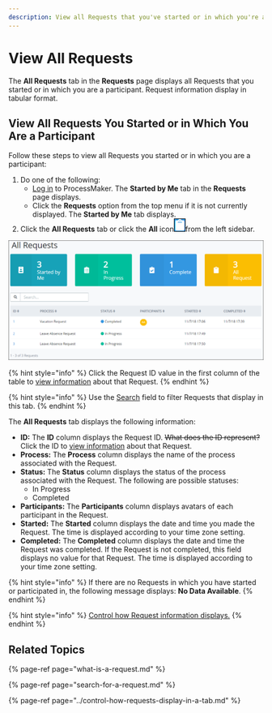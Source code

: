 ```yaml
---
description: View all Requests that you've started or in which you're a participant.
---
```


# View All Requests

The **All Requests** tab in the **Requests** page displays all Requests that you started or in which you are a participant. Request information display in tabular format.

## View All Requests You Started or in Which You Are a Participant

Follow these steps to view all Requests you started or in which you are a participant:

1. Do one of the following:
   * [Log in](../log-in.md#log-in) to ProcessMaker. The **Started by Me** tab in the **Requests** page displays.
   * Click the **Requests** option from the top menu if it is not currently displayed. The **Started by Me** tab displays.
2. Click the **All Requests** tab or click the **All** icon![](../../.gitbook/assets/all-icon-request.png)from the left sidebar.

![&quot;All Requests&quot; Request tab](../../.gitbook/assets/all-requests-request.png)

{% hint style="info" %}
Click the Request ID value in the first column of the table to [view information](request-details.md) about that Request.
{% endhint %}

{% hint style="info" %}
Use the [Search](search-for-a-request.md) field to filter Requests that display in this tab.
{% endhint %}

The **All Requests** tab displays the following information:

* **ID:** The **ID** column displays the Request ID. ~~What does the ID represent?~~ Click the ID to [view information](request-details.md) about that Request.
* **Process:** The **Process** column displays the name of the process associated with the Request.
* **Status:** The **Status** column displays the status of the process associated with the Request. The following are possible statuses:
  * In Progress
  * Completed
* **Participants:** The **Participants** column displays avatars of each participant in the Request.
* **Started:** The **Started** column displays the date and time you made the Request. The time is displayed according to your time zone setting.
* **Completed:** The **Completed** column displays the date and time the Request was completed. If the Request is not completed, this field displays no value for that Request. The time is displayed according to your time zone setting.

{% hint style="info" %}
If there are no Requests in which you have started or participated in, the following message displays: **No Data Available**.
{% endhint %}

{% hint style="info" %}
[Control how Request information displays.](../control-how-requests-display-in-a-tab.md)
{% endhint %}

## Related Topics

{% page-ref page="what-is-a-request.md" %}

{% page-ref page="search-for-a-request.md" %}

{% page-ref page="../control-how-requests-display-in-a-tab.md" %}

